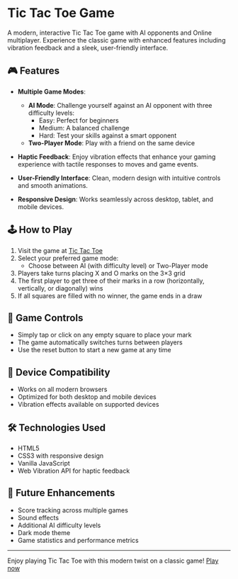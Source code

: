# Tic Tac Toe Game

A modern, interactive Tic Tac Toe game with AI opponents and Online multiplayer. Experience the classic game with enhanced features including vibration feedback and a sleek, user-friendly interface.

## 🎮 Features

- **Multiple Game Modes**:
  - **AI Mode**: Challenge yourself against an AI opponent with three difficulty levels:
    - Easy: Perfect for beginners
    - Medium: A balanced challenge
    - Hard: Test your skills against a smart opponent
  - **Two-Player Mode**: Play with a friend on the same device

- **Haptic Feedback**: Enjoy vibration effects that enhance your gaming experience with tactile responses to moves and game events.

- **User-Friendly Interface**: Clean, modern design with intuitive controls and smooth animations.

- **Responsive Design**: Works seamlessly across desktop, tablet, and mobile devices.

## 🕹️ How to Play

1. Visit the game at [Tic Tac Toe](https://mohitscodiclab.github.io/Tic_Tac_Toe_gm/)
2. Select your preferred game mode:
   - Choose between AI (with difficulty level) or Two-Player mode
3. Players take turns placing X and O marks on the 3×3 grid
4. The first player to get three of their marks in a row (horizontally, vertically, or diagonally) wins
5. If all squares are filled with no winner, the game ends in a draw

## 🎯 Game Controls

- Simply tap or click on any empty square to place your mark
- The game automatically switches turns between players
- Use the reset button to start a new game at any time

## 📱 Device Compatibility

- Works on all modern browsers
- Optimized for both desktop and mobile devices
- Vibration effects available on supported devices

## 🛠️ Technologies Used

- HTML5
- CSS3 with responsive design
- Vanilla JavaScript
- Web Vibration API for haptic feedback

## 🔮 Future Enhancements

- Score tracking across multiple games
- Sound effects
- Additional AI difficulty levels
- Dark mode theme
- Game statistics and performance metrics

---

Enjoy playing Tic Tac Toe with this modern twist on a classic game! [Play now](https://mohitscodiclab.github.io/Tic_Tac_Toe_gm/)
